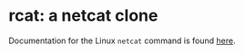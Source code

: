 # rcat: a netcat clone

Documentation for the Linux `netcat` command is found [here](https://linux.die.net/man/1/nc).
